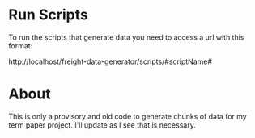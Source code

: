 Run Scripts
===========================

To run the scripts that generate data you need to access a url with this format:

http://localhost/freight-data-generator/scripts/#scriptName#

About
===========================

This is only a provisory and old code to generate chunks of data for my term paper project. I'll update as I see that is necessary.
